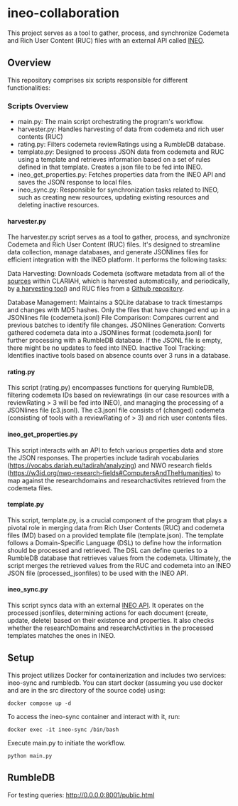 # ineo-collaboration
This project serves as a tool to gather, process, and synchronize Codemeta and Rich User Content (RUC) files with an external API called [INEO](https://www.ineo.tools/). 


## Overview

This repository comprises six scripts responsible for different functionalities:

### Scripts Overview
- main.py: The main script orchestrating the program's workflow.
- harvester.py: Handles harvesting of data from codemeta and rich user contents (RUC)
- rating.py: Filters codemeta reviewRatings using a RumbleDB database. 
- template.py: Designed to process JSON data from codemeta and RUC using a template and retrieves information based on a set of rules defined in that template. Creates a json file to be fed into INEO.
- ineo_get_properties.py: Fetches properties data from the INEO API and saves the JSON response to local files. 
- ineo_sync.py: Responsible for synchronization tasks related to INEO, such as creating new resources, updating existing resources and deleting inactive resources. 

#### harvester.py
The harvester.py script serves as a tool to gather, process, and synchronize Codemeta and Rich User Content (RUC) files. It's designed to streamline data collection, manage databases, and generate JSONlines files for efficient integration with the INEO platform. It performs the following tasks:

Data Harvesting: Downloads Codemeta (software metadata from all of the [sources](https://github.com/CLARIAH/clariah-plus/blob/main/requirements/software-metadata-requirements.md) within CLARIAH, which is harvested automatically, and periodically, by [a harvesting
tool](https://github.com/proycon/codemeta-harvester)) and RUC files from a [Github repository](https://github.com/CLARIAH/ineo-content).

Database Management: Maintains a SQLite database to track timestamps and changes with MD5 hashes. Only the files that have changed end up in a JSONlines file (codemeta.jsonl)
File Comparison: Compares current and previous batches to identify file changes.
JSONlines Generation: Converts gathered codemeta data into a JSONlines format (codemeta.jsonl) for further processing with a RumbleDB database. If the JSONL file is empty, there might be no updates to feed into INEO.
Inactive Tool Tracking: Identifies inactive tools based on absence counts over 3 runs in a database. 

#### rating.py
This script (rating.py) encompasses functions for querying RumbleDB, filtering codemeta IDs based on reviewratings (in our case resources with a reviewRating > 3 will be fed into INEO), and managing the processing of a JSONlines file (c3.jsonl). The c3.jsonl file consists of (changed) codemeta (consisting of tools with a reviewRating of > 3) and rich user contents files. 

#### ineo_get_properties.py
This script interacts with an API to fetch various properties data and store the JSON responses. The properties include tadirah vocabularies (https://vocabs.dariah.eu/tadirah/analyzing) and NWO research fields (https://w3id.org/nwo-research-fields#ComputersAndTheHumanities) to map against the researchdomains and researchactivites retrieved from the codemeta files. 

#### template.py
This script, template.py, is a crucial component of the program that plays a pivotal role in merging data from Rich User Contents (RUC) and codemeta files (MD) based on a provided template file (template.json). The template follows a Domain-Specific Language (DSL) to define how the information should be processed and retrieved. The DSL can define queries to a RumbleDB database 
that retrieves values from the codemeta. Ultimately, the script merges the retrieved values from the RUC and codemeta into an INEO JSON file (processed_jsonfiles) to be used with the INEO API. 

#### ineo_sync.py
This script syncs data with an external [INEO API](https://github.com/CLARIAH/ineo-collaboration/tree/main/doc). It operates on the processed jsonfiles, determining actions for each document (create, update, delete) based on their existence and properties. It also checks whether the researchDomains and researchActivities in the processed templates matches the ones in INEO.

## Setup
This project utilizes Docker for containerization and includes two services: ineo-sync and rumbledb. You can start docker (assuming you use docker and are in the src directory of the source code) using:

``
docker compose up -d
``

To access the ineo-sync container and interact with it, run:

``
docker exec -it ineo-sync /bin/bash
``

Execute main.py to initiate the workflow. 

``
python main.py
``

## RumbleDB

For testing queries: http://0.0.0.0:8001/public.html

